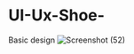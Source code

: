 # UI-Ux-Shoe-
Basic design
![Screenshot (52)](https://user-images.githubusercontent.com/100260281/218291431-f2529949-c793-4b5c-97f9-360a1a44d3f5.png)
